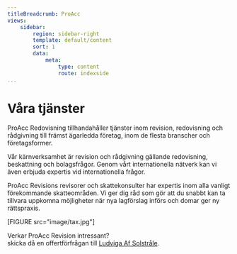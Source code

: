 ```yaml
---
titleBreadcrumb: ProAcc
views:
    sidebar:
        region: sidebar-right
        template: default/content
        sort: 1
        data:
            meta:
                type: content
                route: indexside
...
```

Våra tjänster
===================================
ProAcc Redovisning tillhandahåller tjänster inom revision, redovisning och rådgivning till främst ägarledda företag, inom de flesta branscher och företagsformer.

Vår kärnverksamhet är revision och rådgivning gällande redovisning, beskattning och bolagsfrågor. Genom vårt internationella nätverk kan vi även erbjuda expertis vid internationella frågor.

ProAcc Revisions revisorer och skattekonsulter har expertis inom alla vanligt förekommande skatteområden. Vi ger dig råd som gör att du snabbt kan ta tillvara uppkomna möjligheter när nya lagförslag införs och domar ger ny rättspraxis.

[FIGURE src="image/tax.jpg"]

Verkar ProAcc Revision intressant?<br>
skicka då en offertförfrågan till [Ludviga Af Solstråle](ludviga.solstrale@proacc.se).
